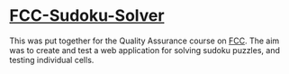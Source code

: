 # [FCC-Sudoku-Solver](https://www.freecodecamp.org/learn/quality-assurance/quality-assurance-projects/sudoku-solver)

This was put together for the Quality Assurance course on [FCC](https://www.freecodecamp.org/learn/quality-assurance/). The aim was to create and test a web application for solving sudoku puzzles, and testing individual cells.